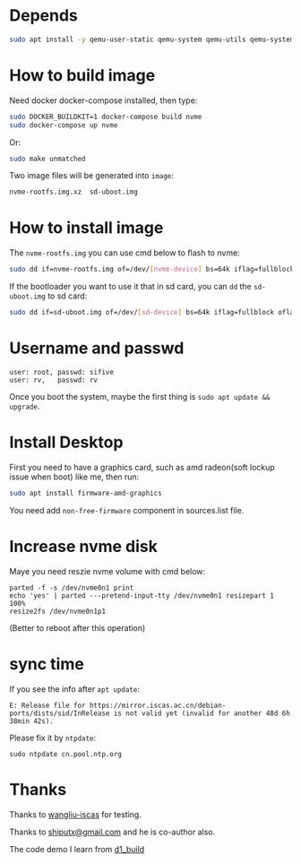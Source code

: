 # Depends
```bash
sudo apt install -y qemu-user-static qemu-system qemu-utils qemu-system-misc binfmt-support
```

# How to build image
Need docker docker-compose installed, then type:
```bash
sudo DOCKER_BUILDKIT=1 docker-compose build nvme
sudo docker-compose up nvme
```
Or:
```bash
sudo make unmatched
```
Two image files will be generated into `image`:

```bash
nvme-rootfs.img.xz  sd-uboot.img
```

# How to install image
The `nvme-rootfs.img` you can use cmd below to flash to nvme:

```bash
sudo dd if=nvme-rootfs.img of=/dev/[nvme-device] bs=64k iflag=fullblock oflag=direct conv=fsync status=progress
```

If the bootloader you want to use it that in sd card, you can `dd` the `sd-uboot.img` to sd card:
```bash
sudo dd if=sd-uboot.img of=/dev/[sd-device] bs=64k iflag=fullblock oflag=direct conv=fsync status=progress
```

# Username and passwd
```
user: root, passwd: sifive
user: rv,   passwd: rv
```

Once you boot the system, maybe the first thing is `sudo apt update && upgrade`.

# Install Desktop
First you need to have a graphics card, such as amd radeon(soft lockup issue when boot) like me, then run:
```bash
sudo apt install firmware-amd-graphics
```

You need add `non-free-firmware` component in sources.list file.

# Increase nvme disk  
Maye you need reszie nvme volume with cmd below:

```
parted -f -s /dev/nvme0n1 print
echo 'yes' | parted ---pretend-input-tty /dev/nvme0n1 resizepart 1 100% 
resize2fs /dev/nvme0n1p1
```
(Better to reboot after this operation)

# sync time
If you see the info after `apt update`:

```
E: Release file for https://mirror.iscas.ac.cn/debian-ports/dists/sid/InRelease is not valid yet (invalid for another 48d 6h 38min 42s).
```
Please fix it by `ntpdate`:

```
sudo ntpdate cn.pool.ntp.org
```

# Thanks

Thanks to [wangliu-iscas](https://github.com/wangliu-iscas) for testing.

Thanks to shiputx@gmail.com and he is co-author also.

The code demo I learn from [d1_build](https://github.com/tmolteno/d1_build)
